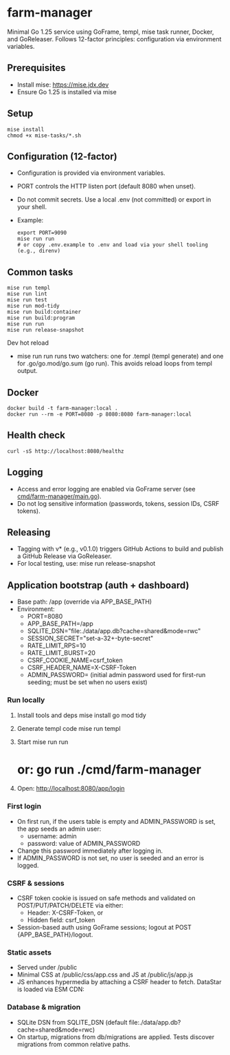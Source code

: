 # farm-manager

Minimal Go 1.25 service using GoFrame, templ, mise task runner, Docker, and GoReleaser. Follows 12-factor principles: configuration via environment variables.

## Prerequisites

- Install mise: <https://mise.jdx.dev>
- Ensure Go 1.25 is installed via mise

## Setup

    mise install
    chmod +x mise-tasks/*.sh

## Configuration (12-factor)

- Configuration is provided via environment variables.
- PORT controls the HTTP listen port (default 8080 when unset).
- Do not commit secrets. Use a local .env (not committed) or export in your shell.
- Example:

      export PORT=9090
      mise run run
      # or copy .env.example to .env and load via your shell tooling (e.g., direnv)

## Common tasks

    mise run templ
    mise run lint
    mise run test
    mise run mod-tidy
    mise run build:container
    mise run build:program
    mise run run
    mise run release-snapshot

Dev hot reload

- mise run run runs two watchers: one for .templ (templ generate) and one for .go/go.mod/go.sum (go run). This avoids reload loops from templ output.

## Docker

    docker build -t farm-manager:local .
    docker run --rm -e PORT=8080 -p 8080:8080 farm-manager:local

## Health check

    curl -sS http://localhost:8080/healthz

## Logging

- Access and error logging are enabled via GoFrame server (see [cmd/farm-manager/main.go](cmd/farm-manager/main.go)).
- Do not log sensitive information (passwords, tokens, session IDs, CSRF tokens).

## Releasing

- Tagging with v* (e.g., v0.1.0) triggers GitHub Actions to build and publish a GitHub Release via GoReleaser.
- For local testing, use: mise run release-snapshot

## Application bootstrap (auth + dashboard)

- Base path: /app (override via APP_BASE_PATH)
- Environment:
  - PORT=8080
  - APP_BASE_PATH=/app
  - SQLITE_DSN="file:./data/app.db?cache=shared&amp;mode=rwc"
  - SESSION_SECRET="set-a-32+-byte-secret"
  - RATE_LIMIT_RPS=10
  - RATE_LIMIT_BURST=20
  - CSRF_COOKIE_NAME=csrf_token
  - CSRF_HEADER_NAME=X-CSRF-Token
  - ADMIN_PASSWORD=<required> (initial admin password used for first-run seeding; must be set when no users exist)

### Run locally

1) Install tools and deps
   mise install
   go mod tidy

2) Generate templ code
   mise run templ

3) Start
   mise run run

   # or: go run ./cmd/farm-manager

4) Open:
   <http://localhost:8080/app/login>

### First login

- On first run, if the users table is empty and ADMIN_PASSWORD is set, the app seeds an admin user:
  - username: admin
  - password: value of ADMIN_PASSWORD
- Change this password immediately after logging in.
- If ADMIN_PASSWORD is not set, no user is seeded and an error is logged.

### CSRF & sessions

- CSRF token cookie is issued on safe methods and validated on POST/PUT/PATCH/DELETE via either:
  - Header: X-CSRF-Token, or
  - Hidden field: csrf_token
- Session-based auth using GoFrame sessions; logout at POST {APP_BASE_PATH}/logout.

### Static assets

- Served under /public
- Minimal CSS at /public/css/app.css and JS at /public/js/app.js
- JS enhances hypermedia by attaching a CSRF header to fetch. DataStar is loaded via ESM CDN: <script type="module" src="https://cdn.jsdelivr.net/gh/starfederation/datastar@main/bundles/datastar.js"></script>

### Database & migration

- SQLite DSN from SQLITE_DSN (default file:./data/app.db?cache=shared&amp;mode=rwc)
- On startup, migrations from db/migrations are applied. Tests discover migrations from common relative paths.
